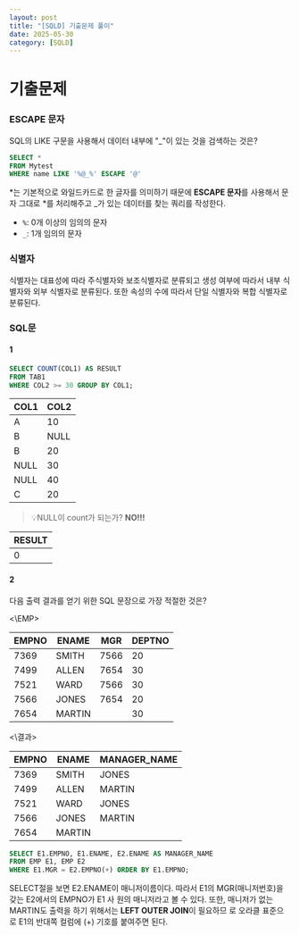 ```yaml
---
layout: post
title: "[SQLD] 기출문제 풀이"
date: 2025-05-30
category: [SQLD]
---
```


# 기출문제

### ESCAPE 문자

SQL의 LIKE 구문을 사용해서 데이터 내부에 "\_"이 있는 것을 검색하는 것은?

```sql
SELECT *
FROM Mytest
WHERE name LIKE '%@_%' ESCAPE '@'
```

*는 기본적으로 와일드카드로 한 글자를 의미하기 때문에 **ESCAPE 문자**를 사용해서 문자 그대로 *를 처리해주고 \_가 있는 데이터를 찾는 쿼리를 작성한다.

- `%`: 0개 이상의 임의의 문자
- `_`: 1개 임의의 문자

### 식별자

식별자는 대표성에 따라 주식별자와 보조식별자로 분류되고 생성 여부에 따라서 내부 식별자와 외부 식별자로 분류된다. 또한 속성의 수에 따라서 단일 식별자와 복합 식별자로 분류된다.

### SQL문

#### 1

```sql
SELECT COUNT(COL1) AS RESULT
FROM TAB1
WHERE COL2 >= 30 GROUP BY COL1;
```

| COL1 | COL2 |
| ---- | ---- |
| A    | 10   |
| B    | NULL |
| B    | 20   |
| NULL | 30   |
| NULL | 40   |
| C    | 20   |

> 💡NULL이 count가 되는가? **NO!!!**

| RESULT |
| ------ |
| 0      |

#### 2

다음 출력 결과를 얻기 위한 SQL 문장으로 가장 적절한 것은?

<\EMP> <br>

| EMPNO | ENAME  | MGR  | DEPTNO |
| ----- | ------ | ---- | ------ |
| 7369  | SMITH  | 7566 | 20     |
| 7499  | ALLEN  | 7654 | 30     |
| 7521  | WARD   | 7566 | 30     |
| 7566  | JONES  | 7654 | 20     |
| 7654  | MARTIN |      | 30     |

<\결과> <br>

| EMPNO | ENAME  | MANAGER_NAME |
| ----- | ------ | ------------ |
| 7369  | SMITH  | JONES        |
| 7499  | ALLEN  | MARTIN       |
| 7521  | WARD   | JONES        |
| 7566  | JONES  | MARTIN       |
| 7654  | MARTIN |              |

```sql
SELECT E1.EMPNO, E1.ENAME, E2.ENAME AS MANAGER_NAME
FROM EMP E1, EMP E2
WHERE E1.MGR = E2.EMPNO(+) ORDER BY E1.EMPNO;
```

SELECT절을 보면 E2.ENAME이 매니저이름이다. 따라서 E1의 MGR(매니저번호)을 갖는 E2에서의 EMPNO가 E1 사 원의 매니저라고 볼 수 있다. 또한, 매니저가 없는 MARTIN도 출력을 하기 위해서는 **LEFT OUTER JOIN**이 필요하므 로 오라클 표준으로 E1의 반대쪽 컬럼에 (+) 기호를 붙여주면 된다.
